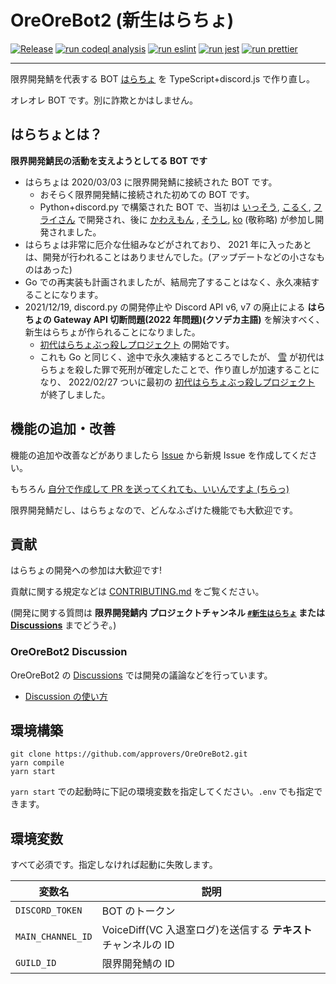 # OreOreBot2 (新生はらちょ)

[![Release](https://github.com/approvers/OreOreBot2/actions/workflows/release.yml/badge.svg)](https://github.com/approvers/OreOreBot2/actions/workflows/release.yml)
[![run codeql analysis](https://github.com/approvers/OreOreBot2/actions/workflows/codeql-analysis.yml/badge.svg)](https://github.com/approvers/OreOreBot2/actions/workflows/codeql-analysis.yml)
[![run eslint](https://github.com/approvers/OreOreBot2/actions/workflows/eslint.yml/badge.svg)](https://github.com/approvers/OreOreBot2/actions/workflows/eslint.yml)
[![run jest](https://github.com/approvers/OreOreBot2/actions/workflows/test.yml/badge.svg)](https://github.com/approvers/OreOreBot2/actions/workflows/test.yml)
[![run prettier](https://github.com/approvers/OreOreBot2/actions/workflows/prettier.yml/badge.svg)](https://github.com/approvers/OreOreBot2/actions/workflows/prettier.yml)

---

限界開発鯖を代表する BOT [はらちょ](https://github.com/approvers/OreOreBot) を TypeScript+discord.js で作り直し。

オレオレ BOT です。別に詐欺とかはしません。

## はらちょとは？

**限界開発鯖民の活動を支えようとしてる BOT です**

- はらちょは 2020/03/03 に限界開発鯖に接続された BOT です。
  - おそらく限界開発鯖に接続された初めての BOT です。
  - Python+discord.py で構築された BOT で、当初は [いっそう](https://github.com/isso0424), [こるく](https://github.com/Colk-tech), [フライさん](https://github.com/loxygenK) で開発され、後に [かわえもん](https://github.com/kawaemon) , [そうし](https://github.com/soshiharami), [ko](https://github.com/ko50) (敬称略) が参加し開発されました。
- はらちょは非常に厄介な仕組みなどがされており、 2021 年に入ったあとは、開発が行われることはありませんでした。(アップデートなどの小さなものはあった)
- Go での再実装も計画されましたが、結局完了することはなく、永久凍結することになります。
- 2021/12/19, discord.py の開発停止や Discord API v6, v7 の廃止による **はらちょの Gateway API 切断問題(2022 年問題)(クソデカ主語)** を解決すべく、新生はらちょが作られることになりました。
  - [初代はらちょぶっ殺しプロジェクト](https://github.com/approvers/OreOreBot2/milestone/1) の開始です。
  - これも Go と同じく、途中で永久凍結するところでしたが、 [雪](https://github.com/YukiYuigishi) が初代はらちょを殺した罪で死刑が確定したことで、作り直しが加速することになり、 2022/02/27 ついに最初の [初代はらちょぶっ殺しプロジェクト](https://github.com/approvers/OreOreBot2/milestone/1) が終了しました。

## 機能の追加・改善

機能の追加や改善などがありましたら [Issue](https://github.com/approvers/OreOreBot2/issues/new) から新規 Issue を作成してください。

もちろん [自分で作成して PR を送ってくれても、いいんですよ (ちらっ)](.github/CONTRIBUTING.md)

限界開発鯖だし、はらちょなので、どんなふざけた機能でも大歓迎です。

## 貢献

はらちょの開発への参加は大歓迎です!

貢献に関する規定などは [CONTRIBUTING.md](.github/CONTRIBUTING.md) をご覧ください。

(開発に関する質問は **限界開発鯖内 プロジェクトチャンネル [`#新生はらちょ`](https://discordapp.com/channels/683939861539192860/947208529561927710) または [Discussions](https://github.com/approvers/OreOreBot2/discussions)** までどうぞ。)

### OreOreBot2 Discussion

OreOreBot2 の [Discussions](https://github.com/approvers/OreOreBot2/discussions) では開発の議論などを行っています。

- [Discussion の使い方](https://github.com/approvers/OreOreBot2/discussions/147)

## 環境構築

```shell
git clone https://github.com/approvers/OreOreBot2.git
yarn compile
yarn start
```

`yarn start` での起動時に下記の環境変数を指定してください。`.env` でも指定できます。

## 環境変数

すべて必須です。指定しなければ起動に失敗します。

| 変数名            | 説明                                                            |
| ----------------- | --------------------------------------------------------------- |
| `DISCORD_TOKEN`   | BOT のトークン                                                  |
| `MAIN_CHANNEL_ID` | VoiceDiff(VC 入退室ログ)を送信する **テキスト** チャンネルの ID |
| `GUILD_ID`        | 限界開発鯖の ID                                                 |
